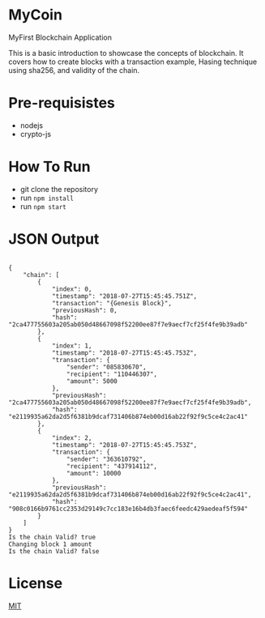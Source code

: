 # MyCoin
MyFirst Blockchain Application

This is a basic introduction to showcase the concepts of blockchain. It covers how to create blocks with a transaction example, Hasing technique using sha256, and validity of the chain.

# Pre-requisistes

* nodejs
* crypto-js

# How To Run

* git clone the repository
* run `npm install`
* run `npm start`

# JSON Output

```

{
    "chain": [
        {
            "index": 0,
            "timestamp": "2018-07-27T15:45:45.751Z",
            "transaction": "{Genesis Block}",
            "previousHash": 0,
            "hash": "2ca477755603a205ab050d48667098f52200ee87f7e9aecf7cf25f4fe9b39adb"
        },
        {
            "index": 1,
            "timestamp": "2018-07-27T15:45:45.753Z",
            "transaction": {
                "sender": "085830670",
                "recipient": "110446307",
                "amount": 5000
            },
            "previousHash": "2ca477755603a205ab050d48667098f52200ee87f7e9aecf7cf25f4fe9b39adb",
            "hash": "e2119935a62da2d5f6381b9dcaf731406b874eb00d16ab22f92f9c5ce4c2ac41"
        },
        {
            "index": 2,
            "timestamp": "2018-07-27T15:45:45.753Z",
            "transaction": {
                "sender": "363610792",
                "recipient": "437914112",
                "amount": 10000
            },
            "previousHash": "e2119935a62da2d5f6381b9dcaf731406b874eb00d16ab22f92f9c5ce4c2ac41",
            "hash": "908c0166b9761cc2353d29149c7cc183e16b4db3faec6feedc429aedeaf5f594"
        }
    ]
}
Is the chain Valid? true
Changing block 1 amount
Is the chain Valid? false

```

# License

[MIT](https://raw.githubusercontent.com/sanjeevghimire/MyCoin/master/LICENSE)



